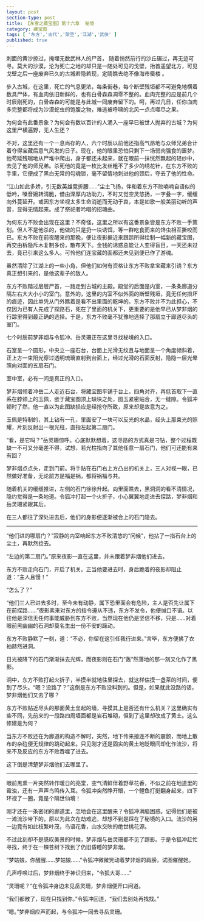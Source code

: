 ```yaml
---
layout: post
section-type: post
title: 【东雪之藏宝图】第十六章  秘境
category: 藏宝图
tags: [ '东方','古代','架空','江湖','武侠' ]
published: true
---
```

刺面的黄沙掠过，掩埋无数武林人的尸首， 随着悄然前行的沙丘碾过，再无迹可寻。莫大的沙漠，沦为死亡之地的却只是一随处可见的戈壁，抬首遥望北方，可见戈壁之后一座废弃已久的古城若隐若现，定睛瞧去绝不像海市蜃楼 。

步入古城，在这里，死亡的气息更浓，每条街巷，每个断壁残垣都不可避免地横着数具尸体，有血肉依旧新鲜的，也有白骨森森凋零不整的。血肉完整的应是前几个时辰刚死的，白骨森森的可能是与此城一同废弃留下的。呵，再过几日，任你血肉多完整都将成为沙漠蛇虫的饱腹之物，难逃被呼啸的北风一点点噬尽之果。

为何会有此番景象？为何会有数以百计的人涌入一座早已被世人抛弃的古城？为何这里尸横遍野，无人生还？

不对，这里还有一个一息尚存的人，六个时辰以前他还指高气昂地与众师兄弟合计着夺得宝藏后意气风发的日子。现在，他的眼里恐怕只剩下一场弱肉强食的噩梦。他苟延残喘地从尸堆中爬出，身子都还未起来，就在眼前一抹恍然飘起的轻纱中，去见了他的师兄弟。杀死他的竟是一枚比发丝粗不了多少的绣花针，在东方不败的手里，它便成了黑白无常的勾魂锁，毫不留情地刺进他的颈后，夺去了他的性命。

“江山如此多娇，引无数英雄竞折腰……”尘土飞扬，伴和着东方不败喃喃自语似的低吟，嗓音婉转清脆，借由深厚内功助力，不时又觉空灵悠扬，一字叠一字，缓缓向外蔓延开。或因东方坐视太多生命消逝而无动于衷，本是如歌一般美丽动听的声音，显得无情起来。成了祭祀者吟唱的招魂曲。

为何东方不败会出现在这里？不奇怪，这里之所以有这番景象皆是东方不败一手策划。但人不是他杀的，他做的只是扔一块诱饵，等一群吃食而来的馋虫相互撕咬而已。东方不败在前夜醒来的那晚，便让夜影据近来跟踪所得绘制一幅新的藏宝图，再交由柝隐斥木复制多份，散布天下。金钱的诱惑总能让人变得盲目，一天还未过去，竟已引来这么多人。可怜他们连宝藏的面都还未见到便已作了游魂。

虽然清除了江湖上的一些小角，但他们如何有资格让东方不败拿宝藏来引诱？东方真正想引来的，是他这辈子的敌人。

东方不败踏过层层尸首，一路走到古城的主殿。殿堂的后面是内室，一条条廊道分隔左右大大小小的室门。意外的，这里的内室不似外面的断壁残垣，竟无任何损坏的痕迹，因此单凭从门外瞧着是看不出里面的乾坤的。东方不败并不为此担心，不仅因为已有人先成了探路石，死在了里面的机关下，更重要的是他早已从梦非烟的行踪里得到最正确的选择。于是，东方不败毫不犹豫地选择了那扇立于廊道尽头的室门。

七个时辰前梦非烟与令狐冲、岳灵珊正在这里寻找秘境的入口。

石室呈一个圆形，中央立一座石台，台面上光滑无纹且与地面呈一个角度倾斜着，正上方一束阳光穿过透明琉璃直射到台面上，经过光滑的石面反射，隐隐一层光晕照向对面的五扇石门。

室中室，必有一间是真正的入口。

梦非烟领着冲岳二人走近石台，将藏宝图平铺于台上，四角对齐，再低首取下一直系在脖颈上的玉佩，嵌于藏宝图顶上缺块之处，图玉紧密贴合，无一缝隙。令狐冲顿时了然，他一直以为此图缺损应是经抢夺所致，原来却是故意为之。

玉佩是特制的，其上钻有一孔，里面安了一块可以反光的水晶，经头上那束光的照耀，片刻反射出一根光柱，直指左起第二扇门。

“看，是它吗？”岳灵珊惊呼。心底默默想着，这寻路的方式真是刁钻，整个过程既缺一不可又分毫差不得，试想，若光柱指向了其他任意一扇石门，他们可还能有来有回？

梦非烟点点头，走到门前。将手贴在石门右上方凸出的机关上，三人对视一眼，已然做好准备，无论前方是福是祸，都将祸福与共。

随着机关的缓缓推进，左侧的石门徐徐升起。向里面瞧去，黑洞洞的看不清情况，隐约觉得是一条地道。令狐冲打起一个火折子，小心翼翼地走进去探路，梦非烟和岳灵珊紧跟其后。

在三人都往了深处进去后，他们的身影便逐渐被合上的石门隐去。

***

“他们进的哪扇门？”寂静的内室响起东方不败清悠的“问候”，他拈了一指石台上的尘土，再默然捻去。

“左边的第二扇门。”原来夜影一直在这里，并未跟着梦非烟他们进去。

东方不败走向石门，开启了机关。正当他要进去时，身后跪着的夜影却阻止道：“主人且慢！”

“怎么了？”

“他们三人已进去多时，至今未有动静，属下恐里面会有危险，主人是否先让属下在前探路……”夜影素来对东方的指令遵从不违，东方不发令，他便缄口不语。以往他是深信无任何事能威胁到东方不败，当然现在他仍是坚信不移，只是……对着眼前黑幽幽的石洞却莫名生出一份不安的躁动。

东方不败静默了一刻，道：“不必，你留在这引任我行进来。”言毕，东方便拂了衣袖赫然进洞。

日光被降下的石门渐渐抹去光辉，而夜影则在石门“轰”然落地的那一刻又化作了黑影。

洞中，东方不败打起火折子，半摸半就地往里探去，就这样估摸一盏茶的时间，便到了尽头。“嗯？没路了？”这倒是东方不败没料到的。但是，如果就此没路的话，梦非烟他们又去了哪？

东方不败贴近尽头的那面黄土垒起的墙，寻摸其上是否还有什么机关？这里确实有些不同，先前来的一段路四周墙面都是岩石堆砌，但到了这里却改成了黄土。这么修建是为何？

当东方不败还在为廊道的构造不解时，突然，地下传来接连不断的震颤，而地上散布的杂砬便无规律的跳动起来。只见刚才还是固实的黄土地眨眼间却化作流沙，将来不及反应的东方不败吞噬了进去。

这下倒是清楚梦非烟他们去哪里了。

***

眼前黒熏一片突然转作暖日的亮堂，空气清鲜伴着野草花香，不似之前在地道里的霉浊，还有一声声鸟鸣传入耳。令狐冲突然睁开眼，一个鲤鱼打挺翻身起来，四下环视了一圈，竟是个隔世仙境！

刚才还在一条密闭的廊道里，怎地会在这里醒来？令狐冲满脑困惑。记得他们是被一滩流沙带下的，原以为此次在劫难逃，却想不到是踩在了秘境的入口。流沙的另一边竟有如此枝繁叶茂，鸟语花香，山水交映的绝世桃花源。

不过此刻却不是感叹美景的时候，梦非烟与岳灵珊都不见了踪影。于是令狐冲赶忙寻找，终于在一棵苍树下找到了仍旧昏睡的梦非烟。

“梦姑娘，你醒醒……梦姑娘……”令狐冲微微晃动着梦非烟的肩膀，试图催醒她。

几声呼唤过后，梦非烟终于神识归来，“令狐大哥……”

“灵珊呢？”在令狐冲身边未见岳灵珊，梦非烟便开口问道。

“我们都散了，现在只找到你。”令狐冲回道，“我们去别处再找找。”

“嗯。”梦非烟应声而起，与令狐冲一同去寻岳灵珊。
